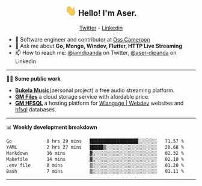 <h2 align="center"> <img src="https://github.com/gabriel-TheCode/gabriel-TheCode/blob/master/gifs/Hi.gif" width="30px"> Hello! I'm Aser.</h2>
<p align="center">
  <a href="https://twitter.com/iamdipanda">Twitter</a> - 
  <a href="https://www.linkedin.com/in/aser-dipanda/">Linkedin</a>
</p>


- 🔭 Software engineer and contributor at [Oss Cameroon](https://github.com/osscameroon)
- 💬 Ask me about **Go, Mongo, Windev, Flutter, HTTP Live Streaming**
- 📫 How to reach me: [@iamdipanda](https://twitter.com/iamdipanda) on Twitter, [@aser-dipanda](https://www.linkedin.com/in/aser-dipanda/) on Linkedin

-------

👨‍💻 **Some public work**

- **[Bukela Music](https://music.bukela.co)**(personal project) a free audio streaming platform. 
- **[GM Files](https://gamesmania.io)** a cloud storage service with afordable price.
- **[GM HFSQL](https://gamesmania.io)** a hosting platform for [Wlangage | Webdev](https://pcsoft.fr/webdev/index.html) websites and [hfsql](https://pcsoft.fr/accueilpub/hfsql.htm) databases.
-------

📊 **Weekly development breakdown**

<!--START_SECTION:waka-->

```text
Go             8 hrs 29 mins   ██████████████████░░░░░░░   71.57 %
YAML           2 hrs 27 mins   █████▒░░░░░░░░░░░░░░░░░░░   20.68 %
Markdown       16 mins         ▓░░░░░░░░░░░░░░░░░░░░░░░░   02.32 %
Makefile       14 mins         ▓░░░░░░░░░░░░░░░░░░░░░░░░   02.10 %
.env file      8 mins          ▒░░░░░░░░░░░░░░░░░░░░░░░░   01.20 %
Bash           7 mins          ▒░░░░░░░░░░░░░░░░░░░░░░░░   01.11 %
```

<!--END_SECTION:waka-->

-------
